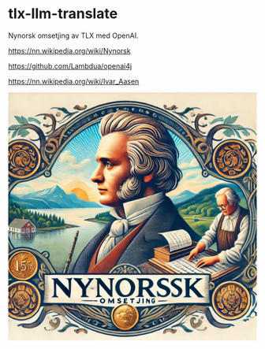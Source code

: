 tlx-llm-translate
=================

Nynorsk omsetjing av TLX med OpenAI.

https://nn.wikipedia.org/wiki/Nynorsk  

https://github.com/Lambdua/openai4j  

https://nn.wikipedia.org/wiki/Ivar_Aasen  



![Omsetjing](omsetjing.png)


